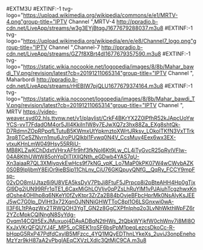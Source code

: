 #EXTM3U
#EXTINF:-1 tvg-logo="https://upload.wikimedia.org/wikipedia/commons/e/e1/MRTV-4.png"group-title="IPTV Channel ",MRTV-4
http://ppradio.b-cdn.net/LiveApp/streams/w3g3EYjBtqgJ1677679288037.m3u8
#EXTINF:-1 tvg-logo="https://upload.wikimedia.org/wikipedia/en/e/e8/Channel7_logo.png"group-title="IPTV Channel ",Channel-7
http://ppradio.b-cdn.net/LiveApp/streams/GZ7f8XBrt4dI1677679357590.m3u8
#EXTINF:-1 tvg-logo="https://static.wikia.nocookie.net/logopedia/images/8/8b/Mahar_bawdi_TV.png/revision/latest?cb=20191211065314"group-title="IPTV Channel ", Maharbordi 
http://ppradio.b-cdn.net/LiveApp/streams/rHEBIW7pjQLU1677679374164.m3u8
#EXTINF:-1 tvg-logo="https://static.wikia.nocoonet/logopedia/images/8/8b/Mahar_bawdi_TV.png/revision/latest?cb=20191211065314"group-title="IPTV Channel ", MRTV
https://video-weaver.syd02.hls.ttvnw.net/v1/playlist/CrkF4BKrYX2Z0lPfhR52kJApcUoYwYCS-vvT7FdadOM4or5JIl4KkiIn1W8y7EJwXQ7z3hx88Za_EXg8shtQk-D7RdmnZOpRPpqfLTutuB5KWmxUtYpkmztoXWrtJRksv_LOkolTKfN3VxTTrk3rq8TCeSZNvrn1mu6JroPUQIkbl1Fvwq0N4V_CcsMuy4Eex6wx3EX-vtxuKHnLmW049Hsy55RRiU-MB8KLZwKChDdxtVHrxAFfr9hf3fkNoI6Kt9Lw_CL4iTyGvcR25pRyIVFlw-04A8KthUWtW85ohYpDlTIXlIQNth_eGDwb4YAS7qU-Xn3aiaaR7QL3XMiyqvkEwHcs9f7kNG_vpK_Lo7MaP0kPK07W4wCWvbAZK0S0B9lpljbmY8EjOr9ieBSjp11ChLnv_CiU76GKQpuyQNfG__QqRy_FCCY9mpFsp-02vDO8mUJtaz6i9U8VEA5ksDyV7PbJi8FtuF5JPrpcp8i2pBteAHH4Hp0gTjxGl9Dg2iUN99RFr1qTE1_6CaxMiGhLOVIjv0qPZsLhRuYlM1vPJAiuhTcgzhwxKndOshe4OHIhp8q6NKeYl0fZvKtpr3ZrZa2B84bOvjeBFbcHprMk0NsAlyKsJEEJ5wC7G0lp_DVlHt3x72XqnOJNNNiGHWTToC8pI1O6LSGnxwi0wA-lI3F6L1tPAgzWx2TRWQOH3YgT_GN2z8GgCXPfnIphq2o3LvNhWkthWpFZ6r2YZcMpkCQINngN8SyYdg-Ovqm14CQIt5ExJMuxuoj4DAyADBqN2tHWs_2tQbkWYjkfW0chWnv7i8MI8OKxJxVKrQFQUYJ4F_MP5_oCREK1roSF6bsPpM1peqLezcsDkoCc-R-bHqpG5RxP47PdfdCxylB5MFzcc_4YQ1MQyEDThnLYkeXs_2uviJ3onpEnehoMzYzr9kH87aA2vPbgIAEqCXVzLXdlc3QtMjC9CA.m3u8
